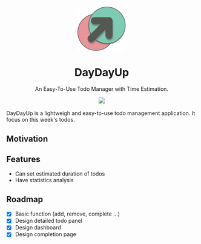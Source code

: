 <p align="center">
  <img width="128" align="center" src="/assets/logo/300x300.png">
</p>

<h1 align="center">
  DayDayUp
</h1>

<p align="center">
  An Easy-To-Use Todo Manager with Time Estimation.
</p>

<p align="center">
  <a style="text-decoration:none" href="https://svgshare.com/i/ZhY.svg" target="_blank">
    <img src="https://svgshare.com/i/ZhY.svg"/>
  </a>
  <!-- <a style="text-decoration:none" href="https://github.com/veler/DevToys/releases" target="_blank">
    <img src="https://img.shields.io/github/release/veler/devtoys.svg?label=Latest%20version" alt="Latest version" />
  </a> -->
  <!-- <a style="text-decoration:none" href="https://community.chocolatey.org/packages/devtoys" target="_blank">
  <img src="https://img.shields.io/chocolatey/v/devtoys?include_prereleases" alt="Chocolatey Version (including pre-releases)"> -->
  </a>
  <!-- <a style="text-decoration:none" href="https://www.microsoft.com/store/apps/9PGCV4V3BK4W" target="_blank">
    <img src="https://img.shields.io/badge/Microsoft%20Store-Download-brightgreen" alt="Store link" />
  </a> -->
  <!-- <a style="text-decoration:none" href="https://devtoys.app" target="_blank">
    <img src="https://img.shields.io/badge/Website-devtoys.app-blue" alt="Website" />
  </a> -->
</p>

DayDayUp is a lightweigh and easy-to-use todo management application. It focus on this week's todos.

## Motivation


## Features

- Can set estimated duration of todos
- Have statistics analysis

## Roadmap

- [x] Basic function (add, remove, complete ...)
- [x] Design detailed todo panel
- [x] Design dashboard
- [x] Design completion page

